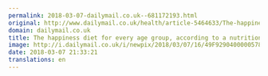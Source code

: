 ```yaml
---
permalink: 2018-03-07-dailymail.co.uk--681172193.html
original: http://www.dailymail.co.uk/health/article-5464633/The-happiness-diet-age-group.html?ITO=1490&ns_mchannel=rss&ns_campaign=1490
domain: dailymail.co.uk
title: The happiness diet for every age group, according to a nutritionist
image: http://i.dailymail.co.uk/i/newpix/2018/03/07/16/49F9290400000578-0-image-a-14_1520438574015.jpg
date: 2018-03-07 21:33:21
translations: en
---
```


